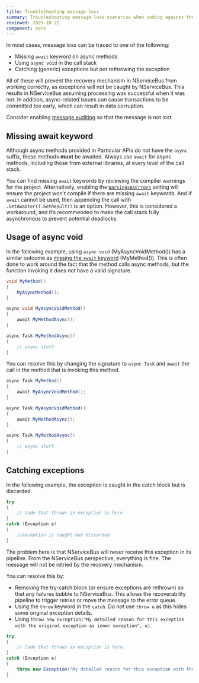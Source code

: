 ```yaml
---
title: Troubleshooting message loss
summary: Troubleshooting message loss scenarios when coding against the NServiceBus API
reviewed: 2025-10-21
component: core
---
```

In most cases, message loss can be traced to one of the following:

- Missing `await` keyword on async methods
- Using `async void` in the call stack
- Catching (generic) exceptions but not rethrowing the exception

All of these will prevent the recovery mechanism in NServiceBus from working correctly, as exceptions will not be caught by NServiceBus. This results in NServiceBus assuming processing was successful when it was not. In addition, async-related issues can cause transactions to be committed too early, which can result in data corruption.

Consider enabling [message auditing](/nservicebus/operations/auditing.md) so that the message is not lost.

## Missing await keyword

Although async methods provided in Particular APIs do not have the `async` suffix, these methods **must** be awaited. Always use `await` for async methods, including those from external libraries, at every level of the call stack. 

You can find missing `await` keywords by reviewing the compiler warnings for the project. Alternatively, enabling the [`WarningsAsErrors`](https://learn.microsoft.com/en-us/dotnet/csharp/language-reference/compiler-options/errors-warnings) setting will ensure the project won’t compile if there are missing `await` keywords. And if `await` cannot be used, then appending the call with `.GetAwaiter().GetResult()` is an option. However, this is considered a workaround, and it’s recommended to make the call stack fully asynchronous to prevent potential deadlocks.

## Usage of async void

In the following example, using `async void` (MyAsyncVoidMethod()) has a similar outcome as [missing the `await` keyword](#missing-await-keyword) (MyMethod()). This is often done to work around the fact that the method calls async methods, but the function invoking it does not have a valid signature.

```c#
void MyMethod()
{
    MyAsyncMethod();
}

async void MyAsyncVoidMethod()
{
    await MyMethodAsync();
}

async Task MyMethodAsync()
{
    // async stuff
}
```

You can resolve this by changing the signature to `async Task` and `await` the call in the method that is invoking this method. 

```c#
async Task MyMethod()
{
    await MyAsyncVoidMethod();
}

async Task MyAsyncVoidMethod()
{
    await MyMethodAsync();
}

async Task MyMethodAsync()
{
    // async stuff
}
```

## Catching exceptions

In the following example, the exception is caught in the catch block but is discarded.

```c#
try
{
    // Code that throws an exception is here
}
catch (Exception e)
{
    //exception is caught but discarded
}
```

The problem here is that NServiceBus will never receive this exception in its pipeline. From the NServiceBus perspective, everything is fine. The message will not be retried by the recovery mechanism.

You can resolve this by:

- Removing the try-catch block (or ensure exceptions are rethrown) so that any failures bubble to NServiceBus. This allows the recoverability pipeline to trigger retries or move the message to the error queue.
- Using the `throw` keyword in the `catch`. Do *not* use `throw e` as this hides some original exception details.
- Using `throw new Exception("My detailed reason for this exception with the original exception as inner exception", e)`.
```c#
try
{
    // Code that throws an exception is here
}
catch (Exception e)
{
    throw new Exception("My detailed reason for this exception with the original exception as inner exception", e)
}
```
